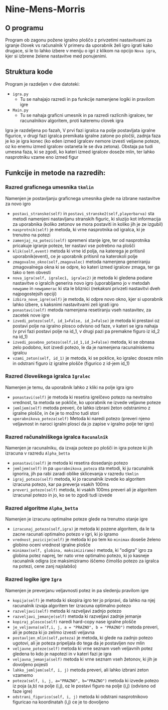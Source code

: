 # Nine-Mens-Morris

## O programu

Program ob zagonu požene igralno ploščo z privzetimi nastavitvami za igranje človek vs računalnik
V primeru da uporabnik želi igro igrati kako drugace, si le to lahko izbere v meniju o igri z klikom na opcijo `Nova igra`, kjer si izbrene želene nastavitve med ponujenimi.

## Struktura kode

Program je razdeljen v dve datoteki:
* `igra.py`
    * Tu se nahajajo razredi in pa funkcije namenjene logiki in pravilom igre
* `Main.py`
    * Tu se nahaja graficni umesnik in pa razredi razlicnih igralcev, ter racunalnikov algoritem, proti kateremu clovek igra
    
Igra je razdeljena po fazah, V prvi fazi igralca na polje postavljata igralne figurice, v drugi fazi igralca premikata igralne zatone po pločši, zadnja faza je ko je igra konec (ko eden izmed igralcev nemore izvesti veljavne poteze, oz ko enemu izmed igralcev ostaneta le se dva zetona). Obstaja pa tudi umesna faza, ki se zgodi, ko kateri izmed igralcev doseže mlin, ter lahko nasprotniku vzame eno izmed figur
    
## Funkcije in metode na razredih:

### Razred graficnega umesnika `tkmlin`

Namenjen je postavljanju graficnega umesnika glede na izbrane nastavitve za novo igro

* `postavi_stranske(self)` in `postavi_stranske2(self,playerbarva)` sta metodi namenjeni nastavljanu stranskih figuric, ki sluzijo kot informacija za uporabnika (koliko zetonov se mora postaviti in koliko jih je ze izgubil)
* `nasprotnik(self)` je metoda, ki vrne nasprotnika od igralca, ki je trenutno na potezi
* `zamenjaj_na_potezi(self)` spremeni stanje igre, ter od nasprotnika pricakuje igranje poteze, ter nastavi vse potrebno na plošči
* `klik(self,event)` metoda ki vrne id polja, na katerega je pritisnil uporabnik(event), ce je uporabnik pritisnil na katerokoli polje
* `zmagovalno_okno(self,zmagovalec)` metoda namenjena generiranju zmagovalnega okna ki se odpre, ko kateri izmed igralcev zmaga, ter ga tako o tem obvesti
* `nova_igra(self, igralec1, igralec2)` je metoda ki gledena podane nastavitve o igralcih generira novo igro (uporabljamo jo v metodah `newgame` in `newgamerac` ki sta le bliznici (nekaksni privzeti nastavitvi dveh najpogostejsih opciji)
* `izbira_nove_igre(self)` je metoda, ki odpre novo okno, kjer si uporabnik lahko izbere, s kaksnimi nastavitvami zeli igrati igro
* `ponastavi(self)` metoda namenjena resetiranju vseh nastavitev, za zacetek nove igre
* `izvedi_potezo(self, id_1=False, id_2=False)` je metoda ki prestavi oz postavi polje na igralno plosco odvisno od faze, v kateri se igra nahaja (v prvi fazi postavi polje na id_1, v drugi pazi pa premakne figuro iz id_2 na id_1)
* `izvedi_posebno_potezo(self,id_1,id_2=False)` metoda, ki se obnasa zelo podobno, kot izvedi potezo, le da je namenjena racunalniskemu igralcu
* `vzami_zeton(self, id_1)` je metoda, ki se poklice, ko igralec doseze mlin in odstrani figuro iz igralne plošče (figurico z id-jem id_1)

### Razred človeškega igralca `Igralec`

Namenjen je temu, da uporabnik lahko z kliki na polje igra igro

* `ponastavi(self)` je metoda ki resetira igrelčevo potezo na nevtralno vrednost, ta metoda se pokliče, ko uporabnik ne izvede veljavne poteze
* `jemljem(self)` metoda preveri, če lahko izbrani žeton odstranimo z igralne plošče, in če je to možno tudi stori
* `uporabnikova_poteza(self)` Metoda ki naredi potezo (preveri njeno veljavnost in naroci igralni plosci da jo zapise v igralno polje ter igro)

### Razred računalniškega igralca `Racunalnik`

Namenjen je racunalniku, da izvaja poteze po plošči in igra poteze ki jih izracuna v razredu `Alpha_betta`

* `ponastavi(self)` je metoda ki resetira dosedanjo potezo
* `jemljem(self)` in pa `uporabnikova_poteza` sta metodi, ki ju racunalnik ignorira, jih pa rabi zaradi oblike sklicevanja v razredu `tkmlin`
* `igraj_potezo(self)` metoda, ki jo racunalnik izvede ko algoritem izracuna potezo, kar pa preverja vsakih 100ms
* `preveri_potezo(self)` metoda, ki vsakih 100ms preveri ali je algoritem izracunal potezo in jo, ko se to zgodi tudi izvede

### Razred algoritme `Alpha_betta`

Namenjen je izracunu optimalne poteze glede na trenutno stanje igre

* `izracunaj_potezo(self,igra)` je metoda ki pozene algoritem, da le ta zacne racunati optimalno potezo v igri, ki jo igramo
* `vrednost_pozicije(self)` je metoda ki po tem ko `minimax` doseše želeno globino oceni vrednost igralne plošče 
* `minimax(self, globina, maksimiziramo)` metoda, ki "odigra" igro za globina potez naprej, ter nato vrne optimalno potezo, ki jo kasneje racunalnik odigra (ce maksimiziramo iščemo čimolšo potezo za igralca na potezi, cene zanj najslabšo)

### Razred logike igre `Igra`

Namenjen je preverjanu veljavnosti potez in pa sledenju pravilom igre

* `kopija(self)` je metoda ki skopira igro ter jo pripravi, da lahko na njej racunalnik izvaja algoritem ter izracuna optimalno potezo
* `razveljavi(self)` metoda ki razveljavi zadnjo potezo
* `razveljavi_jemanje(self)` metoda ki razveljavi zadnje jemanje
* `kopiraj_plosco(self)` naredi hard-copy nase igralne plošče
* `je_veljavna(self,i, j, a = "PRAZNO", b = "PRAZNO")` metoda preveri, ali je poteza ki jo zelimo izvesti veljavna 
* `postavljen_mlin(self,poteza)` je metoda, ki glede na zadnjo potezo ugotovi, ali je poteza pripeljala do tega da je postavljen nov mlin
* `veljavne_poteze(self)` metoda ki vrne seznam vseh veljavnih potez gledena to kdo je napotezi in v kateri fazi je igra
* `veljavna_jemanja(self)` metoda ki vrne seznam vseh žetonov, ki jih je dovoljeno pojesti
* `lahko_jemljem(self, i, j)` metoda preveri, ali lahko izbrani zeton vzamemo
* `poteza(self, i, j, a="PRAZNO", b="PRAZNO")` metoda ki izvede potezo iz poja (a,b) na polje (i,j), oz le postavi figuro na polje (i,j) (odvisno od faze igre)
* `odstrani_figurico(self, i, j)` metoda ki odstrani nasprotnikovo figuricao na koordinatah (i,j) ce je to dovoljeno